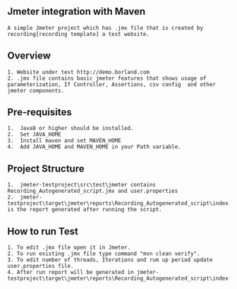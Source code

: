 
##  Jmeter integration with Maven

	A simple Jmeter project which has .jmx file that is created by recording[recording template] a test website.
	
## Overview
	1. Website under test http://demo.borland.com
	2. .jmx file contains basic jmeter features that shows usage of parameterization, If Controller, Assertions, csv config  and other jmeter components.	
	
	
##  Pre-requisites

	1.  Java8 or higher should be installed.
	2.  Set JAVA_HOME
	3.  Install maven and set MAVEN_HOME
	4.  Add JAVA_HOME and MAVEN_HOME in your Path variable.

##  Project Structure
	
	1.  jmeter-testproject\src\test\jmeter contains Recording_Autogenerated_script.jmx and user.properties
	2.  jmeter-testproject\target\jmeter\reports\Recording_Autogenerated_script\index.html is the report generated after running the script.
	
##  How to run Test

	1. To edit .jmx file open it in Jmeter.
	2. To run existing .jmx file type command "mvn clean verify".
	3. To edit number of threads, Iterations and rum up period update user.properties file.
	4. After run report will be generated in jmeter-testproject\target\jmeter\reports\Recording_Autogenerated_script\index.html
	

	
